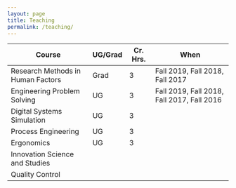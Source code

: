 ```yaml
---
layout: page
title: Teaching
permalink: /teaching/
---
```


| Course                            | UG/Grad | Cr. Hrs. | When                                       |
| --------------------------------- | ------- | -------- | ------------------------------------------ |
| Research Methods in Human Factors | Grad    | 3        | Fall 2019, Fall 2018, Fall 2017            |
| Engineering Problem Solving       | UG      | 3        | Fall 2019, Fall 2018, Fall 2017, Fall 2016 |
| Digital Systems Simulation        | UG      | 3        |                                            |
| Process Engineering               | UG      | 3        |                                            |
| Ergonomics                        | UG      | 3        |                                            |
| Innovation Science and Studies    |         |          |                                            |
| Quality Control                   |         |          |                                            |



